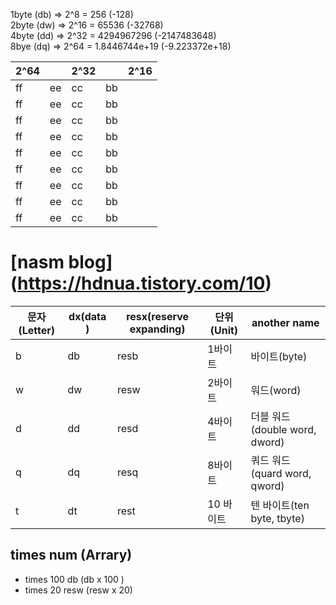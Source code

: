 1byte (db) => 2^8 = 256 (-128)  
2byte (dw) => 2^16 = 65536 (-32768)  
4byte (dd) => 2^32 = 4294967296 (-2147483648)  
8bye  (dq) => 2^64 = 1.8446744e+19 (-9.223372e+18)  

|2^64||2^32||2^16|
|---|---|---|---|---|
|ff|ee|cc|bb||0000|
|ff|ee|cc|bb||0004|
|ff|ee|cc|bb||0008|
|ff|ee|cc|bb||000c|
|ff|ee|cc|bb||0010|
|ff|ee|cc|bb||0014|
|ff|ee|cc|bb||0018|
|ff|ee|cc|bb||001c|
|ff|ee|cc|bb||0020|


# [nasm blog] (https://hdnua.tistory.com/10)
| 문자(Letter) | dx(data )| resx(reserve expanding) | 단위(Unit) | another name |
|---|---|---|---|---|
| b | db | resb | 1바이트 | 바이트(byte) |
| w | dw | resw | 2바이트 | 워드(word) |
| d | dd | resd | 4바이트 | 더블 워드(double word, dword) |
| q | dq | resq | 8바이트 | 쿼드 워드(quard word, qword) |
| t | dt | rest | 10 바이트 | 텐 바이트(ten byte, tbyte) |
## times num (Arrary)
- times 100 db (db x 100 )
- times 20 resw  (resw x 20)


